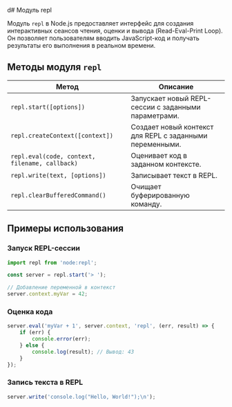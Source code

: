 d# Модуль repl

Модуль `repl` в Node.js предоставляет интерфейс для создания интерактивных сеансов чтения, оценки и вывода (Read-Eval-Print Loop). Он позволяет пользователям вводить JavaScript-код и получать результаты его выполнения в реальном времени.

## Методы модуля `repl`

| Метод                          | Описание                                                                 |
|--------------------------------|--------------------------------------------------------------------------|
| `repl.start([options])`       | Запускает новый REPL-сессии с заданными параметрами.                   |
| `repl.createContext([context])` | Создает новый контекст для REPL с заданными переменными.              |
| `repl.eval(code, context, filename, callback)` | Оценивает код в заданном контексте.                             |
| `repl.write(text, [options])` | Записывает текст в REPL.                                                |
| `repl.clearBufferedCommand()`  | Очищает буферированную команду.                                        |

## Примеры использования

### Запуск REPL-сессии

```javascript
import repl from 'node:repl';

const server = repl.start('> ');

// Добавление переменной в контекст
server.context.myVar = 42;
```

### Оценка кода

```javascript
server.eval('myVar + 1', server.context, 'repl', (err, result) => {
    if (err) {
        console.error(err);
    } else {
        console.log(result); // Вывод: 43
    }
});
```

### Запись текста в REPL

```javascript
server.write('console.log("Hello, World!");\n');
```

```
